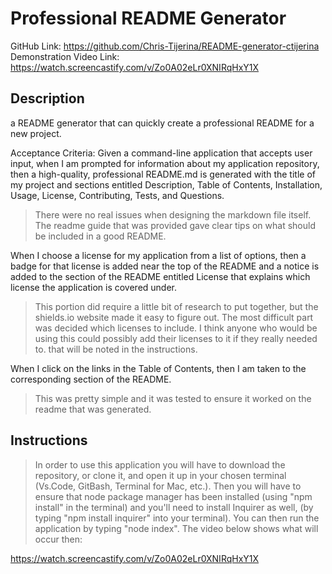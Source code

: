 # Professional README Generator
 GitHub Link: https://github.com/Chris-Tijerina/README-generator-ctijerina
 Demonstration Video Link: https://watch.screencastify.com/v/Zo0A02eLr0XNIRqHxY1X 

## Description
a README generator that can quickly create a professional README for a new project. 

Acceptance Criteria:
Given a command-line application that accepts user input, when I am prompted for information about my application repository, then a high-quality, professional README.md is generated with the title of my project and sections entitled Description, Table of Contents, Installation, Usage, License, Contributing, Tests, and Questions.

> There were no real issues when designing the markdown file itself. The readme guide that was provided gave clear tips on what should be included in a good README.

When I choose a license for my application from a list of options, then a badge for that license is added near the top of the README and a notice is added to the section of the README entitled License that explains which license the application is covered under.

> This portion did require a little bit of research to put together, but the shields.io website made it easy to figure out. The most difficult part was decided which licenses to include. I think anyone who would be using this could possibly add their licenses to it if they really needed to. that will be noted in the instructions. 

When I click on the links in the Table of Contents, then I am taken to the corresponding section of the README. 

> This was pretty simple and it was tested to ensure it worked on the readme that was generated. 

## Instructions 

> In order to use this application you will have to download the repository, or clone it, and open it up in your chosen terminal (Vs.Code, GitBash, Terminal for Mac, etc.). Then you will have to ensure that node package manager has been installed (using "npm install" in the terminal) and you'll need to install Inquirer as well, (by typing "npm install inquirer" into your terminal). You can then run the application by typing "node index". The video below shows what will occur then:

https://watch.screencastify.com/v/Zo0A02eLr0XNIRqHxY1X









